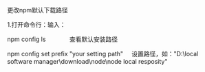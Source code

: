 更改npm默认下载路径  

1.打开命令行：输入：

npm config ls              查看默认安装路径

npm config set prefix "your setting path"     设置路径，如："D:\local software manager\download\node\node local resposity"

